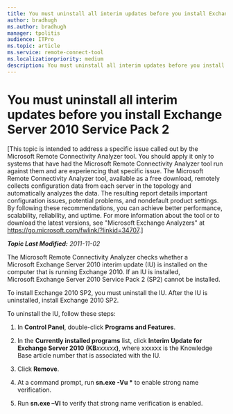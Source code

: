 ```yaml
---
title: You must uninstall all interim updates before you install Exchange Server 2010 Service Pack 2
author: bradhugh
ms.author: bradhugh
manager: tpolitis
audience: ITPro 
ms.topic: article 
ms.service: remote-connect-tool
ms.localizationpriority: medium
description: You must uninstall all interim updates before you install Exchange Server 2010 Service Pack 2
---
```




# You must uninstall all interim updates before you install Exchange Server 2010 Service Pack 2

</div>

<div id="mainSection">

<div id="mainBody">

\[This topic is intended to address a specific issue called out by the Microsoft Remote Connectivity Analyzer tool. You should apply it only to systems that have had the Microsoft Remote Connectivity Analyzer tool run against them and are experiencing that specific issue. The Microsoft Remote Connectivity Analyzer tool, available as a free download, remotely collects configuration data from each server in the topology and automatically analyzes the data. The resulting report details important configuration issues, potential problems, and nondefault product settings. By following these recommendations, you can achieve better performance, scalability, reliability, and uptime. For more information about the tool or to download the latest versions, see "Microsoft Exchange Analyzers" at <https://go.microsoft.com/fwlink/?linkid=34707>.\] <span> </span>

_**Topic Last Modified:** 2011-11-02_

The Microsoft Remote Connectivity Analyzer checks whether a Microsoft Exchange Server 2010 interim update (IU) is installed on the computer that is running Exchange 2010. If an IU is installed, Microsoft Exchange Server 2010 Service Pack 2 (SP2) cannot be installed.

To install Exchange 2010 SP2, you must uninstall the IU. After the IU is uninstalled, install Exchange 2010 SP2.

To uninstall the IU, follow these steps:

1.  In **Control Panel**, double-click **Programs and Features**.

2.  In the **Currently installed programs** list, click **Interim Update for Exchange Server 2010** **(KB**<span></span>*xxxxxx*<span></span>**)**, where xxxxxx is the Knowledge Base article number that is associated with the IU.

3.  Click **Remove**.

4.  At a command prompt, run **sn.exe -Vu \*** to enable strong name verification.

5.  Run **sn.exe –Vl** to verify that strong name verification is enabled.

</div>

<span> </span>

</div>

</div>

</div>

